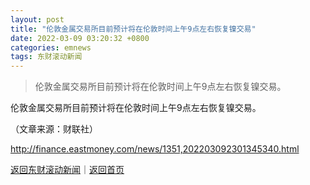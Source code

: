 ```yaml
---
layout: post
title: "伦敦金属交易所目前预计将在伦敦时间上午9点左右恢复镍交易"
date: 2022-03-09 03:20:32 +0800
categories: emnews
tags: 东财滚动新闻
---
```

> 伦敦金属交易所目前预计将在伦敦时间上午9点左右恢复镍交易。

<p>伦敦金属交易所目前预计将在伦敦时间上午9点左右恢复镍交易。</p><p class="em_media">（文章来源：财联社）</p>

<http://finance.eastmoney.com/news/1351,202203092301345340.html>

[返回东财滚动新闻](//finews.withounder.com/emnews/)｜[返回首页](//finews.withounder.com/)